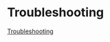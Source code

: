 # Troubleshooting

[Troubleshooting](./snippets/troubleshooting.md ':include')

<!--
<details>
  <summary><b>How can I resolve a 403 error in the pipeline?</b></summary><br>

Add the following commands before `docker login nexus-docker-publish.ship.gov.sg`

```
rm -f ~/.docker/config.json
```

```
docker logout
```

This is because the login points to the docker hub and needs to be refreshed using the above commands.
  </details>

<details>
  <summary><b>I am unable to update docker in the pipeline?</b></summary><br>

Add the following commands before `docker login nexus-docker-publish.ship.gov.sg`

```
rm -f ~/.docker/config.json
```

```
docker logout
```

This is because the login points to the docker hub and needs to be refreshed using the above commands.
  </details>
-->